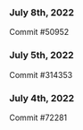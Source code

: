 ### July 8th, 2022

Commit #50952

### July 5th, 2022

Commit #314353


### July 4th, 2022

Commit #72281

